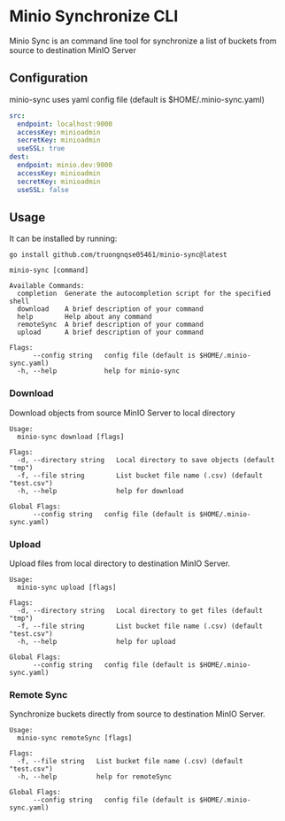 # Minio Synchronize CLI

Minio Sync is an command line tool for synchronize a list of buckets from source to destination MinIO Server


## Configuration

minio-sync uses yaml config file (default is $HOME/.minio-sync.yaml)

```yaml
src:
  endpoint: localhost:9000
  accessKey: minioadmin
  secretKey: minioadmin
  useSSL: true
dest:
  endpoint: minio.dev:9000
  accessKey: minioadmin
  secretKey: minioadmin
  useSSL: false
```

## Usage

It can be installed by running:

```
go install github.com/truongnqse05461/minio-sync@latest
```

```
minio-sync [command]

Available Commands:
  completion  Generate the autocompletion script for the specified shell
  download    A brief description of your command
  help        Help about any command
  remoteSync  A brief description of your command
  upload      A brief description of your command

Flags:
      --config string   config file (default is $HOME/.minio-sync.yaml)
  -h, --help            help for minio-sync
```

### Download 

Download objects from source MinIO Server to local directory

```
Usage:
  minio-sync download [flags]

Flags:
  -d, --directory string   Local directory to save objects (default "tmp")
  -f, --file string        List bucket file name (.csv) (default "test.csv")
  -h, --help               help for download

Global Flags:
      --config string   config file (default is $HOME/.minio-sync.yaml)
```

### Upload 

Upload files from local directory to destination MinIO Server.

```
Usage:
  minio-sync upload [flags]

Flags:
  -d, --directory string   Local directory to get files (default "tmp")
  -f, --file string        List bucket file name (.csv) (default "test.csv")
  -h, --help               help for upload

Global Flags:
      --config string   config file (default is $HOME/.minio-sync.yaml)
```

### Remote Sync 

Synchronize buckets directly from source to destination MinIO Server.

```
Usage:
  minio-sync remoteSync [flags]

Flags:
  -f, --file string   List bucket file name (.csv) (default "test.csv")
  -h, --help          help for remoteSync

Global Flags:
      --config string   config file (default is $HOME/.minio-sync.yaml)
```

